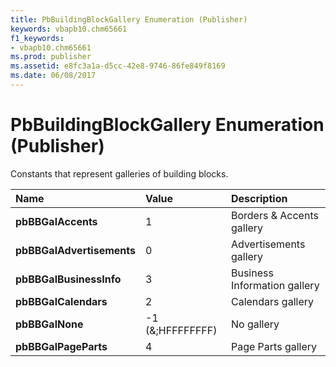 ```yaml
---
title: PbBuildingBlockGallery Enumeration (Publisher)
keywords: vbapb10.chm65661
f1_keywords:
- vbapb10.chm65661
ms.prod: publisher
ms.assetid: e8fc3a1a-d5cc-42e8-9746-86fe849f8169
ms.date: 06/08/2017
---
```



# PbBuildingBlockGallery Enumeration (Publisher)

Constants that represent galleries of building blocks.



|**Name**|**Value**|**Description**|
|:-----|:-----|:-----|
| **pbBBGalAccents**|1|Borders & Accents gallery|
| **pbBBGalAdvertisements**|0|Advertisements gallery|
| **pbBBGalBusinessInfo**|3|Business Information gallery|
| **pbBBGalCalendars**|2|Calendars gallery|
| **pbBBGalNone**|-1 (&;HFFFFFFFF)|No gallery|
| **pbBBGalPageParts**|4|Page Parts gallery|

